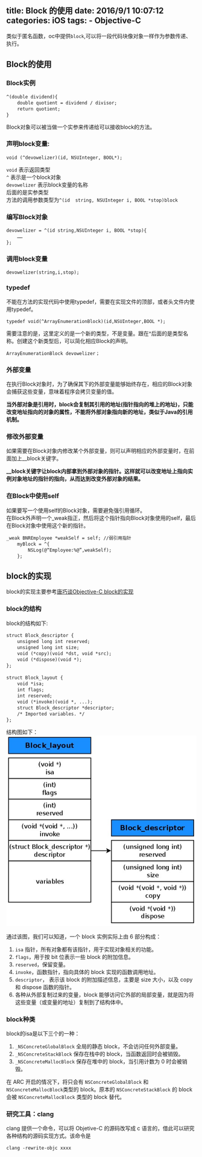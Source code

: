title: Block 的使用
date: 2016/9/1 10:07:12  
categories: iOS
tags:
	- Objective-C
---

类似于匿名函数，oc中提供`block`,可以将一段代码块像对象一样作为参数传递、执行。

<!--more-->

## Block的使用
### Block实例
```objc
^(double dividend){
	double quotient = dividend / divisor;
	return quotient;
}
```
Block对象可以被当做一个实参来传递给可以接收block的方法。

### 声明block变量:
```objc 
void (^devowelizer)(id, NSUInteger, BOOL*);
```
`void` 表示返回类型  
`^` 表示是一个block对象  
`devowelizer` 表示block变量的名称  
后面的是实参类型  
方法的调用参数类型为`^(id  string, NSUInteger i, BOOL *stop)block`

### 编写Block对象
```objc
devowelizer = ^(id string,NSUInteger i, BOOL *stop){
	……
};
```

### 调用block变量
```objc
devowelizer(string,i,stop);
```
### typedef
不能在方法的实现代码中使用typedef，需要在实现文件的顶部，或者头文件内使用typedef。
```objc
typedef void(^ArrayEnumerationBlock)(id,NSUInteger,BOOL *);
```
需要注意的是，这里定义的是一个新的类型，不是变量。跟在^后面的是类型名称。创建这个新类型后，可以简化相应Block的声明。
```objc
ArrayEnumerationBlock devowelizer；
```

### 外部变量
在执行Block对象时，为了确保其下的外部变量能够始终存在，相应的Block对象会捕获这些变量，意味着程序会拷贝变量的值。

**当外部对象是引用时，block会复制其引用的地址(指针指向的堆上的地址)，只能改变地址指向的对象的属性，不能将外部对象指向新的地址，类似于Java的引用机制。**

### 修改外部变量
如果需要在Block对象内修改某个外部变量，则可以声明相应的外部变量时，在前面加上__block关键字。

**__block关键字让block内部拿到外部对象的指针。这样就可以改变地址上指向实例对象地址的指针的指向，从而达到改变外部对象的结果。**

### 在Block中使用self
如果要写一个使用self的Block对象，需要避免强引用循环。  
在Block外声明一个_weak指正，然后将这个指针指向Block对象使用的self，最后在Block对象中使用这个新的指针。
```objc
_weak BNREmployee *weakSelf = self;	//弱引用指针
	myBlock = ^{
		NSLog(@“Employee:%@”,weakSelf);
	};
```


## block的实现
block的实现主要参考[唐巧谈Objective-C block的实现](http://blog.devtang.com/2013/07/28/a-look-inside-blocks/#)

### block的结构
block的结构如下:
```objc
struct Block_descriptor {
    unsigned long int reserved;
    unsigned long int size;
    void (*copy)(void *dst, void *src);
    void (*dispose)(void *);
};

struct Block_layout {
    void *isa;
    int flags;
    int reserved;
    void (*invoke)(void *, ...);
    struct Block_descriptor *descriptor;
    /* Imported variables. */
};
```

结构图如下：
![block结构图](https://github.com/zhang759740844/MyImgs/blob/master/MyBlog/block_struct.jpg?raw=true)

通过该图，我们可以知道，一个 block 实例实际上由 6 部分构成：
1. `isa` 指针，所有对象都有该指针，用于实现对象相关的功能。
2. `flags`，用于按 bit 位表示一些 block 的附加信息。
3. `reserved`，保留变量。
4. `invoke`，函数指针，指向具体的 block 实现的函数调用地址。
5. `descriptor`， 表示该 block 的附加描述信息，主要是 size 大小，以及 copy 和 dispose 函数的指针。
6. 各种从外部复制过来的变量，block 能够访问它外部的局部变量，就是因为将这些变量（或变量的地址）复制到了结构体中。

### block种类
block的isa是以下三个的一种：
1. `_NSConcreteGlobalBlock` 全局的静态 block，不会访问任何外部变量。
2. `_NSConcreteStackBlock` 保存在栈中的 block，当函数返回时会被销毁。
3. `_NSConcreteMallocBlock` 保存在堆中的 block，当引用计数为 0 时会被销毁。

在 ARC 开启的情况下，将只会有 `NSConcreteGlobalBlock` 和 `NSConcreteMallocBlock`类型的 block。原本的 `NSConcreteStackBlock` 的 block 会被 `NSConcreteMallocBlock` 类型的 block 替代。

### 研究工具：clang
clang 提供一个命令，可以将 Objetive-C 的源码改写成 c 语言的，借此可以研究各种结构的源码实现方式。该命令是
```objc
clang -rewrite-objc xxxx
```
